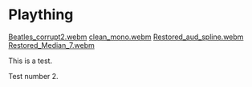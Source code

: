 # Plaything
[Beatles_corrupt2.webm](https://user-images.githubusercontent.com/119136741/204660481-c4861f5a-fd88-4c6b-8186-cf0719406c03.webm)
[clean_mono.webm](https://user-images.githubusercontent.com/119136741/204660486-00f91fb5-9d00-4246-9a4d-a8adfe58be57.webm)
[Restored_aud_spline.webm](https://user-images.githubusercontent.com/119136741/204660488-033feea7-346f-42b5-959c-fa6d7eb8d53d.webm)
[Restored_Median_7.webm](https://user-images.githubusercontent.com/119136741/204660489-8a8863ba-faa9-4352-a59d-bef4707a53cd.webm)


This is a test.

Test number 2.
